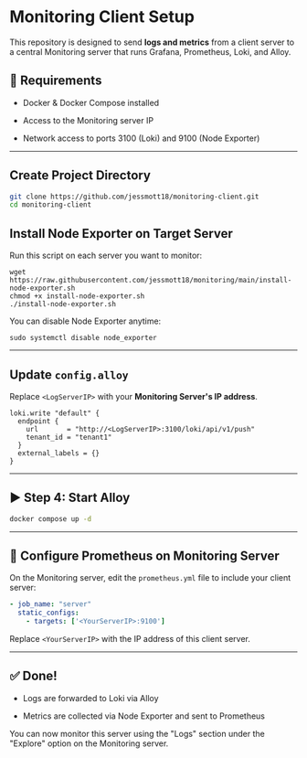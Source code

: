 # Monitoring Client Setup

This repository is designed to send **logs and metrics** from a client server to a central Monitoring server that runs Grafana, Prometheus, Loki, and Alloy.

## 🔧 Requirements

- Docker & Docker Compose installed
    
- Access to the Monitoring server IP
    
- Network access to ports 3100 (Loki) and 9100 (Node Exporter)
    

---

## Create Project Directory

```bash
git clone https://github.com/jessmott18/monitoring-client.git 
cd monitoring-client
```

## Install Node Exporter on Target Server

Run this script on each server you want to monitor:

```shell
wget https://raw.githubusercontent.com/jessmott18/monitoring/main/install-node-exporter.sh
chmod +x install-node-exporter.sh
./install-node-exporter.sh
```

You can disable Node Exporter anytime:

```shell
sudo systemctl disable node_exporter
```

---

##  Update `config.alloy`

Replace `<LogServerIP>` with your **Monitoring Server's IP address**.

```hcl
loki.write "default" {
  endpoint {
    url       = "http://<LogServerIP>:3100/loki/api/v1/push"
    tenant_id = "tenant1"
  }
  external_labels = {}
}
```

---

## ▶️ Step 4: Start Alloy

```bash
docker compose up -d
```

---
## 📡 Configure Prometheus on Monitoring Server

On the Monitoring server, edit the `prometheus.yml` file to include your client server:

```yaml
- job_name: "server"
  static_configs:
    - targets: ['<YourServerIP>:9100']
```

Replace `<YourServerIP>` with the IP address of this client server.

---

## ✅ Done!

- Logs are forwarded to Loki via Alloy
    
- Metrics are collected via Node Exporter and sent to Prometheus
    

You can now monitor this server using the "Logs" section under the "Explore" option on the Monitoring server.
